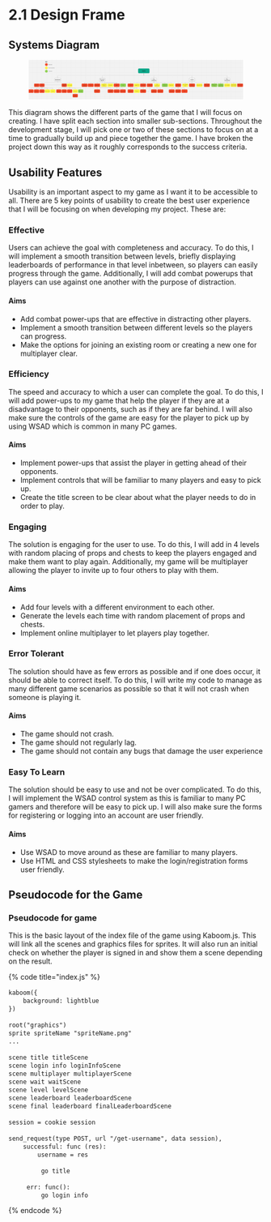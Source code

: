# 2.1 Design Frame

## Systems Diagram

<figure><img src="../.gitbook/assets/image (1) (1).png" alt=""><figcaption></figcaption></figure>

This diagram shows the different parts of the game that I will focus on creating. I have split each section into smaller sub-sections. Throughout the development stage, I will pick one or two of these sections to focus on at a time to gradually build up and piece together the game. I have broken the project down this way as it roughly corresponds to the success criteria.

## Usability Features

Usability is an important aspect to my game as I want it to be accessible to all. There are 5 key points of usability to create the best user experience that I will be focusing on when developing my project. These are:

### Effective

Users can achieve the goal with completeness and accuracy. To do this, I will implement a smooth transition between levels, briefly displaying leaderboards of performance in that level inbetween, so players can easily progress through the game. Additionally, I will add combat powerups that players can use against one another with the purpose of distraction.

#### Aims

* Add combat power-ups that are effective in distracting other players.
* Implement a smooth transition between different levels so the players can progress.
* Make the options for joining an existing room or creating a new one for multiplayer clear.

### Efficiency

The speed and accuracy to which a user can complete the goal. To do this, I will add power-ups to my game that help the player if they are at a disadvantage to their opponents, such as if they are far behind. I will also make sure the controls of the game are easy for the player to pick up by using WSAD which is common in many PC games.

#### Aims

* Implement power-ups that assist the player in getting ahead of their opponents.
* Implement controls that will be familiar to many players and easy to pick up.
* Create the title screen to be clear about what the player needs to do in order to play.

### Engaging

The solution is engaging for the user to use. To do this, I will add in 4 levels with random placing of props and chests to keep the players engaged and make them want to play again. Additionally, my game will be multiplayer allowing the player to invite up to four others to play with them.

#### Aims

* Add four levels with a different environment to each other.
* Generate the levels each time with random placement of props and chests.
* Implement online multiplayer to let players play together.

### Error Tolerant

The solution should have as few errors as possible and if one does occur, it should be able to correct itself. To do this, I will write my code to manage as many different game scenarios as possible so that it will not crash when someone is playing it.

#### Aims

* The game should not crash.
* The game should not regularly lag.
* The game should not contain any bugs that damage the user experience

### Easy To Learn

The solution should be easy to use and not be over complicated. To do this, I will implement the WSAD control system as this is familiar to many PC gamers and therefore will be easy to pick up. I will also make sure the forms for registering or logging into an account are user friendly.

#### Aims

* Use WSAD to move around as these are familiar to many players.
* Use HTML and CSS stylesheets to make the login/registration forms user friendly.

## Pseudocode for the Game

### Pseudocode for game

This is the basic layout of the index file of the game using Kaboom.js. This will link all the scenes and graphics files for sprites. It will also run an initial check on whether the player is signed in and show them a scene depending on the result.

{% code title="index.js" %}
```
kaboom({
    background: lightblue
})

root("graphics")
sprite spriteName "spriteName.png"
...

scene title titleScene
scene login info loginInfoScene
scene multiplayer multiplayerScene
scene wait waitScene
scene level levelScene
scene leaderboard leaderboardScene
scene final leaderboard finalLeaderboardScene

session = cookie session

send_request(type POST, url "/get-username", data session),
    successful: func (res):
        username = res
        
         go title
         
     err: func():
         go login info
```
{% endcode %}
